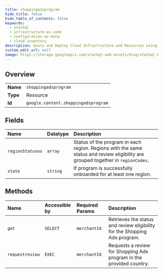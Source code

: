 ```yaml
---
title: shoppingadsprogram
hide_title: false
hide_table_of_contents: false
keywords:
  - stackql
  - infrastructure-as-code
  - configuration-as-data
  - cloud inventory
description: Query and Deploy Cloud Infrastructure and Resources using SQL
custom_edit_url: null
image: https://storage.googleapis.com/stackql-web-assets/blog/stackql-blog-post-featured-image.png
---
```

  
    

## Overview
<table><tbody>
<tr><td><b>Name</b></td><td><code>shoppingadsprogram</code></td></tr>
<tr><td><b>Type</b></td><td>Resource</td></tr>
<tr><td><b>Id</b></td><td><code>google.content.shoppingadsprogram</code></td></tr>
</tbody></table>

## Fields
| Name | Datatype | Description |
|:-----|:---------|:------------|
| `regionStatuses` | `array` | Status of the program in each region. Regions with the same status and review eligibility are grouped together in `regionCodes`. |
| `state` | `string` | If program is successfully onboarded for at least one region. |
## Methods
| Name | Accessible by | Required Params | Description |
|:-----|:--------------|:----------------|:------------|
| `get` | `SELECT` | `merchantId` | Retrieves the status and review eligibility for the Shopping Ads program. |
| `requestreview` | `EXEC` | `merchantId` | Requests a review for Shopping Ads program in the provided country. |
